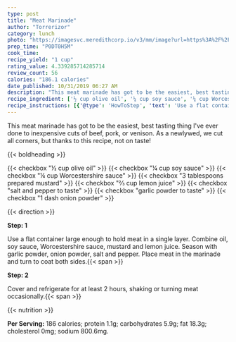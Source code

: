 ```yaml
---
type: post
title: "Meat Marinade"
author: "Torrerizor"
category: lunch
photo: "https://imagesvc.meredithcorp.io/v3/mm/image?url=https%3A%2F%2Fimages.media-allrecipes.com%2Fuserphotos%2F16210.jpg"
prep_time: "P0DT0H5M"
cook_time: 
recipe_yield: "1 cup"
rating_value: 4.339285714285714
review_count: 56
calories: "186.1 calories"
date_published: 10/31/2019 06:27 AM
description: "This meat marinade has got to be the easiest, best tasting thing I've ever done to inexpensive cuts of beef, pork, or venison. As a newlywed, we cut all corners, but thanks to this recipe, not on taste!"
recipe_ingredient: ['½ cup olive oil', '¼ cup soy sauce', '¼ cup Worcestershire sauce', '3 tablespoons prepared mustard', '⅔ cup lemon juice', 'salt and pepper to taste', 'garlic powder to taste', '1 dash onion powder']
recipe_instructions: [{'@type': 'HowToStep', 'text': 'Use a flat container large enough to hold meat in a single layer. Combine oil, soy sauce, Worcestershire sauce, mustard and lemon juice. Season with garlic powder, onion powder, salt and pepper. Place meat in the marinade and turn to coat both sides.\n'}, {'@type': 'HowToStep', 'text': 'Cover and refrigerate for at least 2 hours, shaking or turning meat occasionally.\n'}]
---
```


This meat marinade has got to be the easiest, best tasting thing I've ever done to inexpensive cuts of beef, pork, or venison. As a newlywed, we cut all corners, but thanks to this recipe, not on taste! 

{{< boldheading >}}

{{< checkbox "½ cup olive oil" >}}
{{< checkbox "¼ cup soy sauce" >}}
{{< checkbox "¼ cup Worcestershire sauce" >}}
{{< checkbox "3 tablespoons prepared mustard" >}}
{{< checkbox "⅔ cup lemon juice" >}}
{{< checkbox "salt and pepper to taste" >}}
{{< checkbox "garlic powder to taste" >}}
{{< checkbox "1 dash onion powder" >}}


{{< direction >}}

**Step: 1**

Use a flat container large enough to hold meat in a single layer. Combine oil, soy sauce, Worcestershire sauce, mustard and lemon juice. Season with garlic powder, onion powder, salt and pepper. Place meat in the marinade and turn to coat both sides.{{< span >}}

**Step: 2**

Cover and refrigerate for at least 2 hours, shaking or turning meat occasionally.{{< span >}}

{{< nutrition >}}

**Per Serving:** 186 calories; protein 1.1g; carbohydrates 5.9g; fat 18.3g; cholesterol 0mg; sodium 800.6mg.